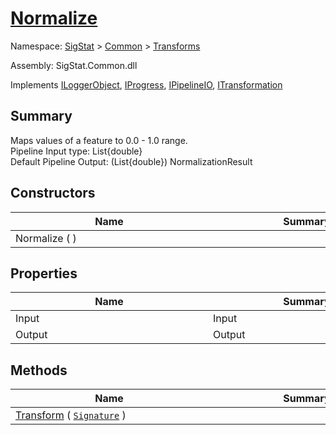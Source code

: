 # [Normalize](./Normalize.md)

Namespace: [SigStat]() > [Common](./../README.md) > [Transforms](./README.md)

Assembly: SigStat.Common.dll

Implements [ILoggerObject](./../ILoggerObject.md), [IProgress](./../Helpers/IProgress.md), [IPipelineIO](./../Pipeline/IPipelineIO.md), [ITransformation](./../ITransformation.md)

## Summary
Maps values of a feature to 0.0 - 1.0 range.  <br>Pipeline Input type: List{double}<br>Default Pipeline Output: (List{double}) NormalizationResult

## Constructors

| Name | Summary | 
| --- | --- | 
| Normalize (  )<div style="width: 300px">| <div style="width: 300px">| <br>


## Properties

| Name | Summary | 
| --- | --- | 
| Input<div style="width: 300px">| Input<div style="width: 300px">| <br>
| Output<div style="width: 300px">| Output<div style="width: 300px">| <br>


## Methods

| Name | Summary | 
| --- | --- | 
| [Transform](./Methods/Normalize-100663634.md) ( [`Signature`](./../Signature.md) )<div style="width: 300px">| <div style="width: 300px">| <br>


